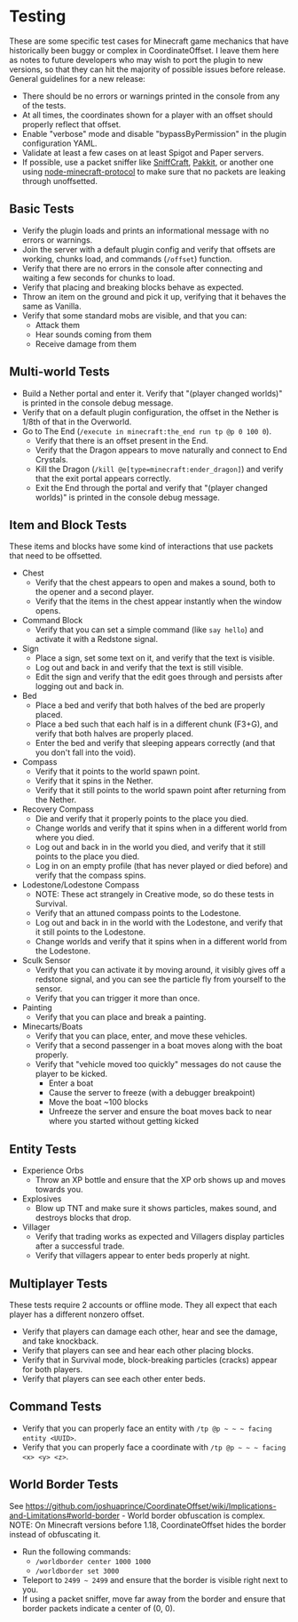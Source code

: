Testing
=======
These are some specific test cases for Minecraft game mechanics that have historically been buggy or complex in
CoordinateOffset. I leave them here as notes to future developers who may wish to port the plugin to new versions,
so that they can hit the majority of possible issues before release. General guidelines for a new release:

* There should be no errors or warnings printed in the console from any of the tests.
* At all times, the coordinates shown for a player with an offset should properly reflect that offset.
* Enable "verbose" mode and disable "bypassByPermission" in the plugin configuration YAML.
* Validate at least a few cases on at least Spigot and Paper servers.
* If possible, use a packet sniffer like [SniffCraft](https://github.com/adepierre/SniffCraft),
  [Pakkit](https://github.com/Heath123/pakkit), or another one using
  [node-minecraft-protocol](https://github.com/PrismarineJS/node-minecraft-protocol) to make sure that no packets are
  leaking through unoffsetted.

Basic Tests
-----------
* Verify the plugin loads and prints an informational message with no errors or warnings.
* Join the server with a default plugin config and verify that offsets are working, chunks load, and commands
  (`/offset`) function.
* Verify that there are no errors in the console after connecting and waiting a few seconds for chunks to load.
* Verify that placing and breaking blocks behave as expected.
* Throw an item on the ground and pick it up, verifying that it behaves the same as Vanilla.
* Verify that some standard mobs are visible, and that you can:
  * Attack them
  * Hear sounds coming from them
  * Receive damage from them

Multi-world Tests
-----------------
* Build a Nether portal and enter it. Verify that "(player changed worlds)" is printed in the console debug message.
* Verify that on a default plugin configuration, the offset in the Nether is 1/8th of that in the Overworld.
* Go to The End (`/execute in minecraft:the_end run tp @p 0 100 0`).
  * Verify that there is an offset present in the End.
  * Verify that the Dragon appears to move naturally and connect to End Crystals.
  * Kill the Dragon (`/kill @e[type=minecraft:ender_dragon]`) and verify that the exit portal appears correctly.
  * Exit the End through the portal and verify that "(player changed worlds)" is printed in the console debug message.

Item and Block Tests
--------------------
These items and blocks have some kind of interactions that use packets that need to be offsetted.
* Chest
  * Verify that the chest appears to open and makes a sound, both to the opener and a second player.
  * Verify that the items in the chest appear instantly when the window opens.
* Command Block
  * Verify that you can set a simple command (like `say hello`) and activate it with a Redstone signal.
* Sign
  * Place a sign, set some text on it, and verify that the text is visible.
  * Log out and back in and verify that the text is still visible.
  * Edit the sign and verify that the edit goes through and persists after logging out and back in.
* Bed
  * Place a bed and verify that both halves of the bed are properly placed.
  * Place a bed such that each half is in a different chunk (F3+G), and verify that both halves are properly placed.
  * Enter the bed and verify that sleeping appears correctly (and that you don't fall into the void).
* Compass
  * Verify that it points to the world spawn point.
  * Verify that it spins in the Nether.
  * Verify that it still points to the world spawn point after returning from the Nether.
* Recovery Compass
  * Die and verify that it properly points to the place you died.
  * Change worlds and verify that it spins when in a different world from where you died.
  * Log out and back in in the world you died, and verify that it still points to the place you died.
  * Log in on an empty profile (that has never played or died before) and verify that the compass spins.
* Lodestone/Lodestone Compass
  * NOTE: These act strangely in Creative mode, so do these tests in Survival.
  * Verify that an attuned compass points to the Lodestone.
  * Log out and back in in the world with the Lodestone, and verify that it still points to the Lodestone.
  * Change worlds and verify that it spins when in a different world from the Lodestone.
* Sculk Sensor
  * Verify that you can activate it by moving around, it visibly gives off a redstone signal, and you can see the
    particle fly from yourself to the sensor.
  * Verify that you can trigger it more than once.
* Painting
  * Verify that you can place and break a painting.
* Minecarts/Boats
  * Verify that you can place, enter, and move these vehicles.
  * Verify that a second passenger in a boat moves along with the boat properly.
  * Verify that "vehicle moved too quickly" messages do not cause the player to be kicked.
    * Enter a boat
    * Cause the server to freeze (with a debugger breakpoint)
    * Move the boat ~100 blocks
    * Unfreeze the server and ensure the boat moves back to near where you started without getting kicked

Entity Tests
------------
* Experience Orbs
  * Throw an XP bottle and ensure that the XP orb shows up and moves towards you.
* Explosives
  * Blow up TNT and make sure it shows particles, makes sound, and destroys blocks that drop.
* Villager
  * Verify that trading works as expected and Villagers display particles after a successful trade.
  * Verify that villagers appear to enter beds properly at night.

Multiplayer Tests
-----------------
These tests require 2 accounts or offline mode. They all expect that each player has a different nonzero offset.
* Verify that players can damage each other, hear and see the damage, and take knockback.
* Verify that players can see and hear each other placing blocks.
* Verify that in Survival mode, block-breaking particles (cracks) appear for both players.
* Verify that players can see each other enter beds.

Command Tests
-------------
* Verify that you can properly face an entity with `/tp @p ~ ~ ~ facing entity <UUID>`.
* Verify that you can properly face a coordinate with `/tp @p ~ ~ ~ facing <x> <y> <z>`.

World Border Tests
------------------
See https://github.com/joshuaprince/CoordinateOffset/wiki/Implications-and-Limitations#world-border - World border
obfuscation is complex.
NOTE: On Minecraft versions before 1.18, CoordinateOffset hides the border instead of obfuscating it.
* Run the following commands:
  * `/worldborder center 1000 1000`
  * `/worldborder set 3000`
* Teleport to `2499 ~ 2499` and ensure that the border is visible right next to you.
* If using a packet sniffer, move far away from the border and ensure that border packets indicate a center of (0, 0).

